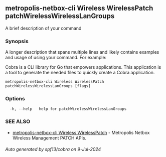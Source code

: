 ## metropolis-netbox-cli Wireless WirelessPatch patchWirelessWirelessLanGroups

A brief description of your command

### Synopsis

A longer description that spans multiple lines and likely contains examples
and usage of using your command. For example:

Cobra is a CLI library for Go that empowers applications.
This application is a tool to generate the needed files
to quickly create a Cobra application.

```
metropolis-netbox-cli Wireless WirelessPatch patchWirelessWirelessLanGroups [flags]
```

### Options

```
  -h, --help   help for patchWirelessWirelessLanGroups
```

### SEE ALSO

* [metropolis-netbox-cli Wireless WirelessPatch]()	 - Metropolis Netbox Wireless Management PATCH APIs.

###### Auto generated by spf13/cobra on 9-Jul-2024
